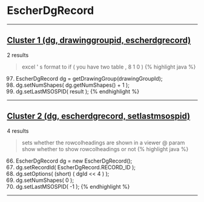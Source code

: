# EscherDgRecord

***

## [Cluster 1 (dg, drawinggroupid, escherdgrecord)](./1)
2 results
> excel ' s format to if ( you have two table , 8 1 0 ) 
{% highlight java %}
97. EscherDgRecord dg = getDrawingGroup(drawingGroupId);
98. dg.setNumShapes( dg.getNumShapes() + 1 );
99. dg.setLastMSOSPID( result );
{% endhighlight %}

***

## [Cluster 2 (dg, escherdgrecord, setlastmsospid)](./2)
4 results
> sets whether the rowcolheadings are shown in a viewer @ param show whether to show rowcolheadings or not 
{% highlight java %}
66. EscherDgRecord dg = new EscherDgRecord();
67. dg.setRecordId( EscherDgRecord.RECORD_ID );
69. dg.setOptions( (short) ( dgId << 4 ) );
70. dg.setNumShapes( 0 );
71. dg.setLastMSOSPID( -1 );
{% endhighlight %}

***

